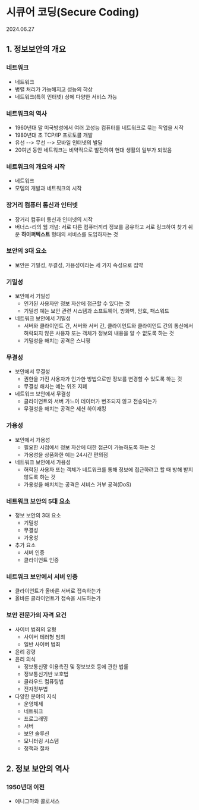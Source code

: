 # 시큐어 코딩(Secure Coding)
2024.06.27
## 1. 정보보안의 개요
### 네트워크
- 네트워크
- 병렬 처리가 가능해지고 성능의 햐상
- 네트워크(특히 인터넷) 상에 다양한 서비스 가능
### 네트워크의 역사
- 1960년대 말 미국방성에서 여러 고성능 컴퓨터를 네트워크로 묶는 작업을 시작
- 1980년대 초 TCP/IP 프로토콜 개발
- 유선 --> 무선 --> 모바일 인터넷의 발달
- 20여년 동안 네트워크는 비약적으로 발전하여 현대 생활의 일부가 되었음
### 네트워크의 개요와 시작
- 네트워크
- 모뎀의 개발과 네트워크의 시작
### 장거리 컴퓨터 통신과 인터넷
- 장거리 컴퓨터 통신과 인터넷의 시작
- 버너스-리의 웹 개념: 서로 다른 컴퓨터끼리 정보를 공유하고 서로 링크하여 찾기 쉬운 **하이퍼텍스트** 형태의 서비스를 도입하자는 것
### 보안의 3대 요소
- 보안은 기밀성, 무결성, 가용성이라는 세 가지 속성으로 집약
### 기밀성
- 보안에서 기밀성
  - 인가된 사용자만 정보 자산에 접근할 수 있다는 것
  - 기밀성 예는 보안 관련 시스템과 소프트웨어, 방화벽, 암호, 패스워드
- 네트워크 보안에서 기밀성
  - 서버와 클라이언트 간, 서버와 서버 간, 클라이언트와 클라이언트 간의 통신에서 허락되지 않은 사용자 또는 객체가 정보의 내용을 알 수 없도록 하는 것
  - 기밀성을 해치는 공격은 스니핑
### 무결성
- 보안에서 무결성
  - 권한을 가진 사용자가 인가한 방법으로만 정보를 변경할 수 있도록 하는 것
  - 무결성 해치는 예는 위조 지폐
- 네트워크 보안에서 무결성
  - 클라이언트와 서버 가느이 데이터가 변조되지 않고 전송되는가
  - 무결성을 해치는 공격은 세션 하이재킹
### 가용성
- 보안에서 가용성
  - 필요한 시점에서 정보 자산에 대한 접근이 가능하도록 하는 것
  - 가용성을 상품화한 예는 24시간 편의점
- 네트워크 보안에서 가용성
  - 허락된 사용자 또는 객체가 네트워크를 통해 정보에 접근하려고 할 때 방해 받지 않도록 하는 것
  - 가용성을 해치치는 공격은 서비스 거부 공격(DoS)
### 네트워크 보안의 5대 요소
- 정보 보안의 3대 요소
  - 기밀성
  - 무결성
  - 가용성
- 추가 요소
  - 서버 인증
  - 클라이언트 인증
### 네트워크 보안에서 서버 인증
- 클라이언트가 올바른 서버로 접속하는가
- 올바른 클라이언트가 접속을 시도하는가
### 보안 전문가의 자격 요건
- 사이버 범죄의 유형
  - 사이버 테러형 범죄
  - 일반 사이버 범죄
- 윤리 강령
- 윤리 의식
  - 정보통신망 이용촉진 및 정보보호 등에 관한 법률
  - 정보통신기반 보호법
  - 클라우드 컴퓨팅법
  - 전자정부법
- 다양한 분야의 지식
  - 운영체제
  - 네트워크
  - 프로그래밍
  - 서버
  - 보안 솔루션
  - 모니터링 시스템
  - 정책과 절차
## 2. 정보 보안의 역사
### 1950년대 이전
- 에니그마와 콜로서스
